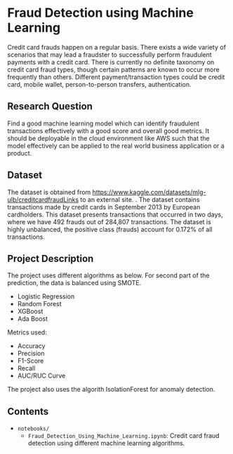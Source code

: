 # Fraud Detection using Machine Learning

Credit card frauds happen on a regular basis. There exists a wide variety of scenarios that may lead a fraudster to successfully perform fraudulent payments with a credit card. There is currently no definite taxonomy on credit card fraud types, though certain patterns are known to occur more frequently than others. Different payment/transaction types could be credit card, mobile wallet, person-to-person transfers, authentication.

## Research Question

Find a good machine learning model which can identify fraudulent transactions effectively with a good score and overall good metrics. It should be deployable in the cloud environment like AWS such that the model effectively can be applied to the real world business application or a product.

## Dataset

The dataset is obtained from https://www.kaggle.com/datasets/mlg-ulb/creditcardfraudLinks to an external site. . The dataset contains transactions made by credit cards in September 2013 by European cardholders.
This dataset presents transactions that occurred in two days, where we have 492 frauds out of 284,807 transactions. The dataset is highly unbalanced, the positive class (frauds) account for 0.172% of all transactions.

## Project Description

The project uses different algorithms as below. For second part of the prediction, the data is balanced using SMOTE.
* Logistic Regression
* Random Forest
* XGBoost
* Ada Boost

Metrics used:
* Accuracy
* Precision
* F1-Score
* Recall
* AUC/RUC Curve

The project also uses the algorith IsolationForest for anomaly detection.


## Contents

* `notebooks/`
  * `Fraud_Detection_Using_Machine_Learning.ipynb`: Credit card fraud detection using different machine learning algorithms.
